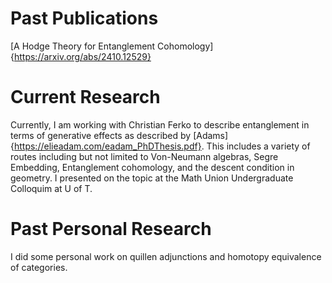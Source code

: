 # Past Publications
[A Hodge Theory for Entanglement Cohomology]{https://arxiv.org/abs/2410.12529}

 # Current Research
 Currently, I am working with Christian Ferko to describe entanglement in terms of generative effects as described by [Adams]{https://elieadam.com/eadam_PhDThesis.pdf}. This includes a variety of routes including but not limited to Von-Neumann algebras, Segre Embedding, Entanglement cohomology, and the descent condition in geometry.
 I presented on the topic at the Math Union Undergraduate Colloquim at U of T.
 
 # Past Personal Research
I did some personal work on quillen adjunctions and homotopy equivalence of categories.

